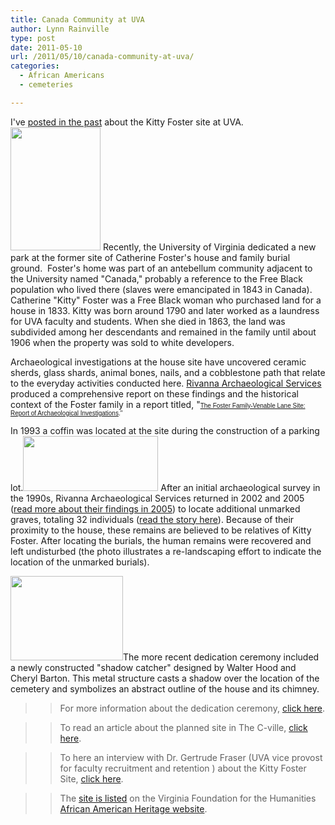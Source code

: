```yaml
---
title: Canada Community at UVA
author: Lynn Rainville
type: post
date: 2011-05-10
url: /2011/05/10/canada-community-at-uva/
categories:
  - African Americans
  - cemeteries

---
```

I've [posted in the past][1] about the Kitty Foster site at UVA. [<img class="alignleft size-medium wp-image-302" title="fostersitemap1" src="http://www.locohistory.org/blog/albemarle/wp-content/uploads/2011/05/fostersitemap1.jpg" alt="" width="144" height="197" />][2] Recently, the University of Virginia dedicated a new park at the former site of Catherine Foster's house and family burial ground.  Foster's home was part of an antebellum community adjacent to the University named "Canada," probably a reference to the Free Black population who lived there (slaves were emancipated in 1843 in Canada). Catherine "Kitty" Foster was a Free Black woman who purchased land for a house in 1833. Kitty was born around 1790 and later worked as a laundress for UVA faculty and students. When she died in 1863, the land was subdivided among her descendants and remained in the family until about 1906 when the property was sold to white developers.

Archaeological investigations at the house site have uncovered ceramic sherds, glass shards, animal bones, nails, and a cobblestone path that relate to the everyday activities conducted here. [Rivanna Archaeological Services][3] produced a comprehensive report on these findings and the historical context of the Foster family in a report titled, "<span style="font-size: x-small; font-family: Verdana,Arial,Helvetica,sans-serif;">[The Foster Family-Venable Lane Site: Report of Archaeological Investigations](http://search.lib.virginia.edu/catalog/u5190389)."</span>

In 1993 a coffin was located at the site during the construction of a parking lot.[<img class="alignnone size-medium wp-image-306" title="fostersite52" src="http://www.locohistory.org/blog/albemarle/wp-content/uploads/2011/05/fostersite52.jpg" alt="" width="216" height="88" />][4] After an initial archaeological survey in the 1990s, Rivanna Archaeological Services returned in 2002 and 2005 ([read more about their findings in 2005][5]) to locate additional unmarked graves, totaling 32 individuals ([read the story here][6]). Because of their proximity to the house, these remains are believed to be relatives of Kitty Foster. After locating the burials, the human remains were recovered and left undisturbed (the photo illustrates a re-landscaping effort to indicate the location of the unmarked burials).

[<img class="aligncenter size-medium wp-image-303" title="fostersite4" src="http://www.locohistory.org/blog/albemarle/wp-content/uploads/2011/05/fostersite4.jpg" alt="" width="180" height="135" />][7]The more recent dedication ceremony included a newly constructed "shadow catcher" designed by Walter Hood and Cheryl Barton. This metal structure casts a shadow over the location of the cemetery and symbolizes an abstract outline of the house and its chimney.

>>For more information about the dedication ceremony, [click here][8].

>>To read an article about the planned site in The C-ville, [click here][9].

>>To here an interview with Dr. Gertrude Fraser (UVA vice provost for faculty recruitment and retention ) about the Kitty Foster Site, [click here][10].

>>The [site is listed][11] on the Virginia Foundation for the Humanities [African American Heritage website][12].

 [1]: http://www.locohistory.org/blog/albemarle/2007/05/22/enslaved-community-at-uva/
 [2]: http://www.locohistory.org/blog/albemarle/wp-content/uploads/2011/05/fostersitemap1.jpg
 [3]: http://www.rivarch.com/
 [4]: http://www.locohistory.org/blog/albemarle/wp-content/uploads/2011/05/fostersite52.jpg
 [5]: http://www.virginia.edu/insideuva/2005/11/gravesite.html
 [6]: http://www.virginia.edu/topnews/releases2005/foster-june-8-2005.html
 [7]: http://www.locohistory.org/blog/albemarle/wp-content/uploads/2011/05/fostersite4.jpg
 [8]: http://www.virginia.edu/uvatoday/newsRelease.php?id=14654
 [9]: http://www.c-ville.com/index.php?cat=141404064432695&ShowArticle_ID=11800903093090787
 [10]: http://www.newsplex.com/uvatoday/headlines/UVa_Today_Kitty_Foster_119099529.html
 [11]: http://aaheritageva.org/search/sites.php?site_id=670
 [12]: http://aaheritageva.org
